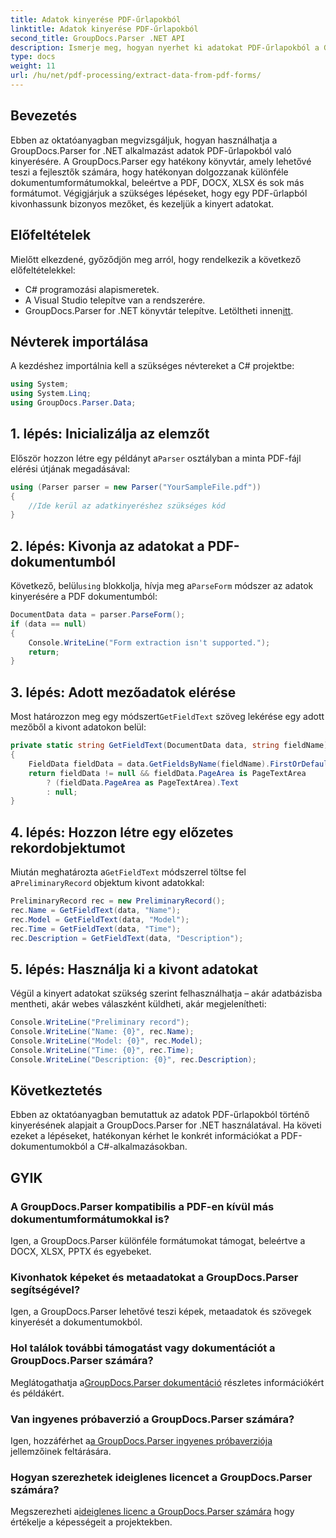 ```yaml
---
title: Adatok kinyerése PDF-űrlapokból
linktitle: Adatok kinyerése PDF-űrlapokból
second_title: GroupDocs.Parser .NET API
description: Ismerje meg, hogyan nyerhet ki adatokat PDF-űrlapokból a GroupDocs.Parser for .NET segítségével. Lépésről lépésre, kódpéldákkal és GYIK-vel.
type: docs
weight: 11
url: /hu/net/pdf-processing/extract-data-from-pdf-forms/
---
```

## Bevezetés
Ebben az oktatóanyagban megvizsgáljuk, hogyan használhatja a GroupDocs.Parser for .NET alkalmazást adatok PDF-űrlapokból való kinyerésére. A GroupDocs.Parser egy hatékony könyvtár, amely lehetővé teszi a fejlesztők számára, hogy hatékonyan dolgozzanak különféle dokumentumformátumokkal, beleértve a PDF, DOCX, XLSX és sok más formátumot. Végigjárjuk a szükséges lépéseket, hogy egy PDF-űrlapból kivonhassunk bizonyos mezőket, és kezeljük a kinyert adatokat.
## Előfeltételek
Mielőtt elkezdené, győződjön meg arról, hogy rendelkezik a következő előfeltételekkel:
- C# programozási alapismeretek.
- A Visual Studio telepítve van a rendszerére.
-  GroupDocs.Parser for .NET könyvtár telepítve. Letöltheti innen[itt](https://releases.groupdocs.com/parser/net/).

## Névterek importálása
A kezdéshez importálnia kell a szükséges névtereket a C# projektbe:
```csharp
using System;
using System.Linq;
using GroupDocs.Parser.Data;
```
## 1. lépés: Inicializálja az elemzőt
 Először hozzon létre egy példányt a`Parser` osztályban a minta PDF-fájl elérési útjának megadásával:
```csharp
using (Parser parser = new Parser("YourSampleFile.pdf"))
{
    //Ide kerül az adatkinyeréshez szükséges kód
}
```
## 2. lépés: Kivonja az adatokat a PDF-dokumentumból
 Következő, belül`using` blokkolja, hívja meg a`ParseForm` módszer az adatok kinyerésére a PDF dokumentumból:
```csharp
DocumentData data = parser.ParseForm();
if (data == null)
{
    Console.WriteLine("Form extraction isn't supported.");
    return;
}
```
## 3. lépés: Adott mezőadatok elérése
 Most határozzon meg egy módszert`GetFieldText` szöveg lekérése egy adott mezőből a kivont adatokon belül:
```csharp
private static string GetFieldText(DocumentData data, string fieldName)
{
    FieldData fieldData = data.GetFieldsByName(fieldName).FirstOrDefault();
    return fieldData != null && fieldData.PageArea is PageTextArea
        ? (fieldData.PageArea as PageTextArea).Text
        : null;
}
```
## 4. lépés: Hozzon létre egy előzetes rekordobjektumot
 Miután meghatározta a`GetFieldText` módszerrel töltse fel a`PreliminaryRecord` objektum kivont adatokkal:
```csharp
PreliminaryRecord rec = new PreliminaryRecord();
rec.Name = GetFieldText(data, "Name");
rec.Model = GetFieldText(data, "Model");
rec.Time = GetFieldText(data, "Time");
rec.Description = GetFieldText(data, "Description");
```
## 5. lépés: Használja ki a kivont adatokat
Végül a kinyert adatokat szükség szerint felhasználhatja – akár adatbázisba mentheti, akár webes válaszként küldheti, akár megjelenítheti:
```csharp
Console.WriteLine("Preliminary record");
Console.WriteLine("Name: {0}", rec.Name);
Console.WriteLine("Model: {0}", rec.Model);
Console.WriteLine("Time: {0}", rec.Time);
Console.WriteLine("Description: {0}", rec.Description);
```

## Következtetés
Ebben az oktatóanyagban bemutattuk az adatok PDF-űrlapokból történő kinyerésének alapjait a GroupDocs.Parser for .NET használatával. Ha követi ezeket a lépéseket, hatékonyan kérhet le konkrét információkat a PDF-dokumentumokból a C#-alkalmazásokban.

## GYIK
### A GroupDocs.Parser kompatibilis a PDF-en kívül más dokumentumformátumokkal is?
Igen, a GroupDocs.Parser különféle formátumokat támogat, beleértve a DOCX, XLSX, PPTX és egyebeket.
### Kivonhatok képeket és metaadatokat a GroupDocs.Parser segítségével?
Igen, a GroupDocs.Parser lehetővé teszi képek, metaadatok és szövegek kinyerését a dokumentumokból.
### Hol találok további támogatást vagy dokumentációt a GroupDocs.Parser számára?
 Meglátogathatja a[GroupDocs.Parser dokumentáció](https://reference.groupdocs.com/parser/net/) részletes információkért és példákért.
### Van ingyenes próbaverzió a GroupDocs.Parser számára?
 Igen, hozzáférhet a[a GroupDocs.Parser ingyenes próbaverziója](https://releases.groupdocs.com/) jellemzőinek feltárására.
### Hogyan szerezhetek ideiglenes licencet a GroupDocs.Parser számára?
 Megszerezheti a[ideiglenes licenc a GroupDocs.Parser számára](https://purchase.groupdocs.com/temporary-license/) hogy értékelje a képességeit a projektekben.